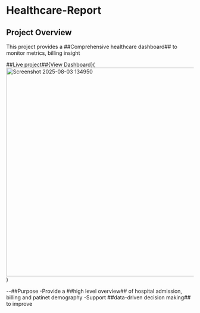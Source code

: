 #  Healthcare-Report

## Project Overview
This project provides a ##Comprehensive healthcare dashboard## to monitor metrics, billing insight


##Live project##{View Dashboard}(<img width="1044" height="560" alt="Screenshot 2025-08-03 134950" src="https://github.com/user-attachments/assets/4a2e8961-7b53-4326-a695-aa9c0425b85f" />
)

--##Purpose
-Provide a ##high level overview## of hospital admission, billing and patinet demography
-Support ##data-driven decision making## to improve
